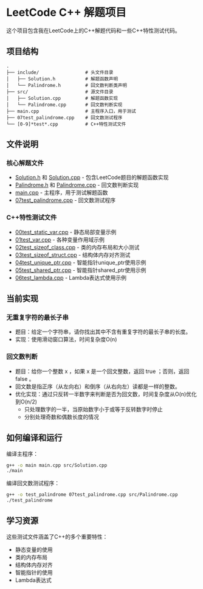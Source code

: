 # LeetCode C++ 解题项目

这个项目包含我在LeetCode上的C++解题代码和一些C++特性测试代码。

## 项目结构

```
.
├── include/                 # 头文件目录
│   ├── Solution.h           # 解题函数声明
│   └── Palindrome.h         # 回文数判断类声明
├── src/                     # 源文件目录
│   ├── Solution.cpp         # 解题函数实现
│   └── Palindrome.cpp       # 回文数判断实现
├── main.cpp                 # 主程序入口，用于测试
├── 07test_palindrome.cpp    # 回文数测试程序
└── [0-9]*test*.cpp          # C++特性测试文件
```

## 文件说明

### 核心解题文件
- [Solution.h](file:///c%3A/cppcode/LeetCode/include/Solution.h) 和 [Solution.cpp](file:///c%3A/cppcode/LeetCode/src/Solution.cpp) - 包含LeetCode题目的解题函数实现
- [Palindrome.h](file:///c%3A/cppcode/LeetCode/include/Palindrome.h) 和 [Palindrome.cpp](file:///c%3A/cppcode/LeetCode/src/Palindrome.cpp) - 回文数判断实现
- [main.cpp](file:///c%3A/cppcode/LeetCode/main.cpp) - 主程序，用于测试解题函数
- [07test_palindrome.cpp](file:///c%3A/cppcode/LeetCode/07test_palindrome.cpp) - 回文数测试程序

### C++特性测试文件
- [00test_static_var.cpp](file:///c%3A/cppcode/LeetCode/00test_static_var.cpp) - 静态局部变量示例
- [01test_var.cpp](file:///c%3A/cppcode/LeetCode/01test_var.cpp) - 各种变量作用域示例
- [02test_sizeof_class.cpp](file:///c%3A/cppcode/LeetCode/02test_sizeof_class.cpp) - 类的内存布局和大小测试
- [03test_sizeof_struct.cpp](file:///c%3A/cppcode/LeetCode/03test_sizeof_struct.cpp) - 结构体内存对齐测试
- [04test_unique_ptr.cpp](file:///c%3A/cppcode/LeetCode/04test_unique_ptr.cpp) - 智能指针unique_ptr使用示例
- [05test_shared_ptr.cpp](file:///c%3A/cppcode/LeetCode/05test_shared_ptr.cpp) - 智能指针shared_ptr使用示例
- [06test_lambda.cpp](file:///c%3A/cppcode/LeetCode/06test_lambda.cpp) - Lambda表达式使用示例

## 当前实现

### 无重复字符的最长子串
- 题目：给定一个字符串，请你找出其中不含有重复字符的最长子串的长度。
- 实现：使用滑动窗口算法，时间复杂度O(n)

### 回文数判断
- 题目：给你一个整数 x ，如果 x 是一个回文整数，返回 true ；否则，返回 false 。
- 回文数是指正序（从左向右）和倒序（从右向左）读都是一样的整数。
- 优化实现：通过只反转一半数字来判断是否为回文数，时间复杂度从O(n)优化到O(n/2)
  - 只处理数字的一半，当原始数字小于或等于反转数字时停止
  - 分别处理奇数和偶数长度的情况

## 如何编译和运行

编译主程序：
```bash
g++ -o main main.cpp src/Solution.cpp
./main
```

编译回文数测试程序：
```bash
g++ -o test_palindrome 07test_palindrome.cpp src/Palindrome.cpp
./test_palindrome
```

## 学习资源

这些测试文件涵盖了C++的多个重要特性：
- 静态变量的使用
- 类的内存布局
- 结构体内存对齐
- 智能指针的使用
- Lambda表达式